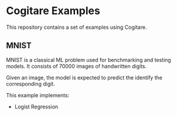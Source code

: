 # Cogitare Examples

This repository contains a set of examples using Cogitare.

## MNIST

MNIST is a classical ML problem used for benchmarking and testing models. It
consists of 70000 images of handwritten digits.

Given an image, the model is expected to predict the identify the corresponding
digit.

This example implements:

* Logist Regression
